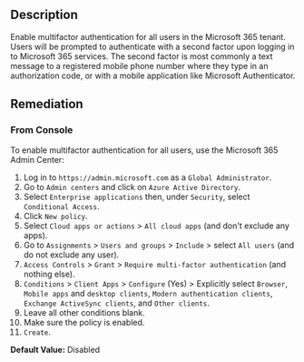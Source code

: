 ## Description

Enable multifactor authentication for all users in the Microsoft 365 tenant. Users will be prompted to authenticate with a second factor upon logging in to Microsoft 365 services. The second factor is most commonly a text message to a registered mobile phone number where they type in an authorization code, or with a mobile application like Microsoft Authenticator.

## Remediation

### From Console

To enable multifactor authentication for all users, use the Microsoft 365 Admin Center:

1. Log in to `https://admin.microsoft.com` as a `Global Administrator`.
2. Go to `Admin centers` and click on `Azure Active Directory`.
3. Select `Enterprise applications` then, under `Security`, select `Conditional Access`.
4. Click `New policy`.
5. Select `Cloud apps or actions` > `All cloud apps` (and don't exclude any apps).
6. Go to `Assignments` > `Users and groups` > `Include` > select `All users` (and do not exclude any user).
7. `Access Controls` > `Grant` > `Require multi-factor authentication` (and nothing else).
8. `Conditions` > `Client Apps` > `Configure` (Yes) > Explicitly select `Browser`, `Mobile apps` and `desktop clients`, `Modern authentication clients`, `Exchange ActiveSync clients`, and `Other clients`.
9. Leave all other conditions blank.
10. Make sure the policy is enabled.
11. `Create`.

**Default Value:**  Disabled